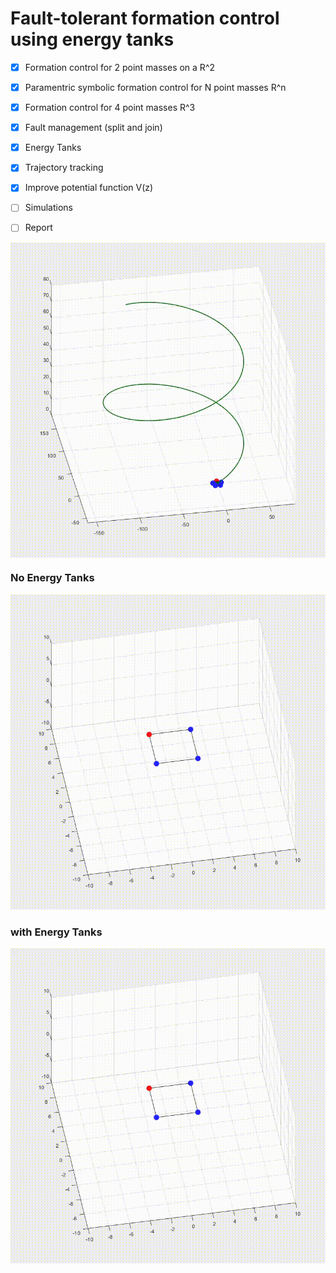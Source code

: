 # Fault-tolerant formation control using energy tanks

- [x]  Formation control for 2 point masses on a R^2
- [x]  Paramentric symbolic formation control for N point masses R^n
- [x]  Formation control for 4 point masses R^3
- [x]  Fault management (split and join)
- [x]  Energy Tanks
- [x]  Trajectory tracking
- [x]  Improve potential function V(z)
- [ ]  Simulations
- [ ]  Report
 
  
<img src="formation_control/simulations/sim6/sim6.gif" align="center"/>

### No Energy Tanks
<img src="formation_control/simulations/sim2/sim2_notanks.gif" width=600 />

### with Energy Tanks
<img src="formation_control/simulations/sim2/sim2_tanks.gif" width=600 />

